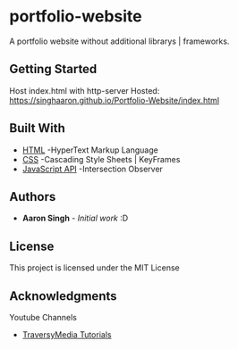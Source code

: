 # portfolio-website

A portfolio website without additional librarys | frameworks.

## Getting Started

Host index.html with http-server
Hosted: https://singhaaron.github.io/Portfolio-Website/index.html

## Built With

- [HTML](https://developer.mozilla.org/en-US/docs/Web/HTML) -HyperText Markup Language
- [CSS](https://developer.mozilla.org/en-US/docs/Web/CSS) -Cascading Style Sheets | KeyFrames
- [JavaScript API](https://developer.mozilla.org/en-US/docs/Web/API/Intersection_Observer_API) -Intersection Observer

## Authors

- **Aaron Singh** - _Initial work_ :D

## License

This project is licensed under the MIT License

## Acknowledgments

Youtube Channels

- [TraversyMedia Tutorials](https://www.youtube.com/user/TechGuyWeb)
